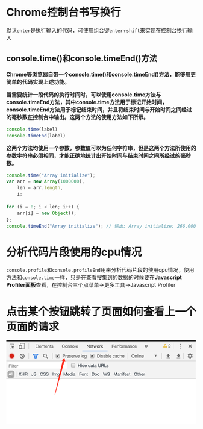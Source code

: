 # Chrome控制台书写换行

默认`enter`是执行输入的代码，可使用组合键`enter`+`shift`来实现在控制台换行输入

## console.time()和console.timeEnd()方法
**Chrome等浏览器自带一个console.time()和console.timeEnd()方法，能够用更简单的代码实现上述功能。**

**当需要统计一段代码的执行时间时，可以使用console.time方法与console.timeEnd方法，其中console.time方法用于标记开始时间，console.timeEnd方法用于标记结束时间，并且将结束时间与开始时间之间经过的毫秒数在控制台中输出。这两个方法的使用方法如下所示。**
```javascript
console.time(label)
console.timeEnd(label)
```
**这两个方法均使用一个参数，参数值可以为任何字符串，但是这两个方法所使用的参数字符串必须相同，才能正确地统计出开始时间与结束时间之间所经过的毫秒数。**
```javascript
console.time("Array initialize");
var arr = new Array(1000000),
    len = arr.length,
    i;

for (i = 0; i < len; i++) {
    arr[i] = new Object();
};
console.timeEnd("Array initialize"); // 输出: Array initialize: 266.000ms
```

# 分析代码片段使用的cpu情况

`console.profile`和`console.profileEnd`用来分析代码片段的使用cpu情况，使用方法和`console.time`一样，只是在查看搜集到的数据的时候要在**Javascript Profiler面板**查看，在控制台三个点菜单->更多工具->Javascript Profiler

# 点击某个按钮跳转了页面如何查看上一个页面的请求

![chrome](https://raw.githubusercontent.com/13916253446/assets/master/public/image.k8s5tte17w.png)
